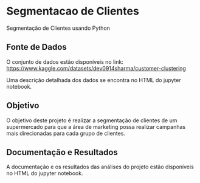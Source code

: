 # Segmentacao de Clientes

Segmentação de Clientes usando Python

## Fonte de Dados

O conjunto de dados estão disponíveis no link: https://www.kaggle.com/datasets/dev0914sharma/customer-clustering

Uma descrição detalhada dos dados se encontra no HTML do jupyter notebook.

## Objetivo

O objetivo deste projeto é realizar a segmentação de clientes de um supermercado para que a área de marketing possa realizar campanhas mais direcionadas para cada grupo de clientes.

## Documentação e Resultados

A documentação e os resultados das análises do projeto estão disponíveis no HTML do jupyter notebook.